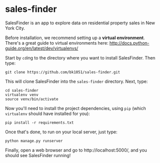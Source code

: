 # sales-finder

SalesFinder is an app to explore data on residential property sales in New York City.

Before installation, we recommend setting up a __virtual environment__. There's a great guide to virtual environments here:
http://docs.python-guide.org/en/latest/dev/virtualenvs/

Start by `cd`ing to the directory where you want to install SalesFinder. Then type:
```
git clone https://github.com/bk1051/sales-finder.git
```

This will clone SalesFinder into the `sales-finder` directory. Next, type:

```
cd sales-finder
virtualenv venv
source venv/bin/activate
```

Now you'll need to install the project dependencies, using `pip` (which `virtualenv` should have installed for you):

```
pip install -r requirements.txt
```

Once that's done, to run on your local server, just type:
```
python manage.py runserver
```

Finally, open a web browser and go to http://localhost:5000/, and you should see SalesFinder running!
